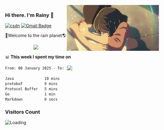 <img  align='right' height="150" src="https://github.com/LikeRainDay/LikeRainDay/blob/master/pic/img_rain_1.gif?raw=true">



### Hi there. I'm Rainy :lemon:

[![csdn](https://img.shields.io/badge/-csdn-c14438?style=flat-square&logo=c&logoColor=white)](https://blog.csdn.net/qq_15807167)
[![Gmail Badge](https://img.shields.io/badge/-gmail-c14438?style=flat-square&logo=Gmail&logoColor=white&link=mailto:houshuai0816@gmail.com)](mailto:houshuai0816@gmail.com)

🚀Welcome to the rain planet🌎

<center>
<img align='center'  src="https://source.unsplash.com/user/rainyhehe/likes">
</center>

📊 **This week I spent my time on**

<img align='right'   width="300" src="https://github-readme-stats.vercel.app/api?username=LikeRainDay&show_icons=true&title_color=fff&icon_color=79ff97&text_color=9f9f9f&bg_color=151515&count_private=true">

<!--START_SECTION:waka-->

```txt
From: 08 January 2025 - To: 15 January 2025

Java              10 mins         █████████░░░░░░░░░░░░░░░░   36.54 %
protobuf          9 mins          ████████▓░░░░░░░░░░░░░░░░   35.14 %
Protocol Buffer   5 mins          ████▓░░░░░░░░░░░░░░░░░░░░   19.19 %
Go                1 min           █░░░░░░░░░░░░░░░░░░░░░░░░   04.52 %
Markdown          0 secs          █░░░░░░░░░░░░░░░░░░░░░░░░   03.41 %
```

<!--END_SECTION:waka-->

### Visitors Count
<img align="left" src = "https://profile-counter.glitch.me/LikeRainDay/count.svg" alt ="Loading">
